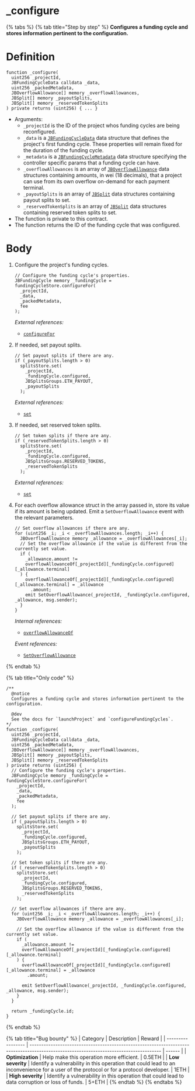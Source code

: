# _configure

{% tabs %}
{% tab title="Step by step" %}
**Configures a funding cycle and stores information pertinent to the configuration.**

# Definition

```solidity
function _configure(
  uint256 _projectId,
  JBFundingCycleData calldata _data,
  uint256 _packedMetadata,
  JBOverflowAllowance[] memory _overflowAllowances,
  JBSplit[] memory _payoutSplits,
  JBSplit[] memory _reservedTokenSplits
) private returns (uint256) { ... }
```

* Arguments:
  * `_projectId` is the ID of the project whos funding cycles are being reconfigured.
  * `_data` is a [`JBFundingCycleData`](../../../../data-structures/jbfundingcycledata.md) data structure that defines the project's first funding cycle. These properties will remain fixed for the duration of the funding cycle.
  * `_metadata` is a [`JBFundingCycleMetadata`](../../../../data-structures/jbfundingcyclemetadata.md) data structure specifying the controller specific params that a funding cycle can have.
  * `_overflowAllowances` is an array of [`JBOverflowAllowance`](../../../../data-structures/jboverflowallowance.md) data structures containing amounts, in wei (18 decimals), that a project can use from its own overflow on-demand for each payment terminal.
  * `_payoutSplits` is an array of [`JBSplit`](../../../../data-structures/jbsplit.md) data structures containing payout splits to set.
  * `_reservedTokenSplits` is an array of [`JBSplit`](../../../../data-structures/jbsplit.md) data structures containing reserved token splits to set.
* The function is private to this contract.
* The function returns the ID of the funding cycle that was configured.

# Body

1.  Configure the project's funding cycles.

    ```solidity
    // Configure the funding cycle's properties.
    JBFundingCycle memory _fundingCycle = fundingCycleStore.configureFor(
      _projectId,
      _data,
      _packedMetadata,
      fee
    );
    ```

    _External references:_

    * [`configureFor`](../../../jbfundingcyclestore/write/configurefor.md)

2.  If needed, set payout splits.

    ```solidity
    // Set payout splits if there are any.
    if (_payoutSplits.length > 0)
      splitsStore.set(
        _projectId,
        _fundingCycle.configured,
        JBSplitsGroups.ETH_PAYOUT,
        _payoutSplits
      );
    ```

    _External references:_

    * [`set`](../../../jbsplitsstore/write/set.md)

3.  If needed, set reserved token splits.

    ```solidity
    // Set token splits if there are any.
    if (_reservedTokenSplits.length > 0)
      splitsStore.set(
        _projectId,
        _fundingCycle.configured,
        JBSplitsGroups.RESERVED_TOKENS,
        _reservedTokenSplits
      );
    ```

    _External references:_

    * [`set`](../../../jbsplitsstore/write/set.md)

4.  For each overflow allowance struct in the array passed in, store its value if its amount is being updated. Emit a `SetOverflowAllowance` event with the relevant parameters.

    ```solidity
    // Set overflow allowances if there are any.
    for (uint256 _i; _i < _overflowAllowances.length; _i++) {
      JBOverflowAllowance memory _allowance = _overflowAllowances[_i];
      // Set the overflow allowance if the value is different from the currently set value.
      if (
        _allowance.amount !=
        overflowAllowanceOf[_projectId][_fundingCycle.configured][_allowance.terminal]
      ) {
        overflowAllowanceOf[_projectId][_fundingCycle.configured][_allowance.terminal] = _allowance
          .amount;
        emit SetOverflowAllowance(_projectId, _fundingCycle.configured, _allowance, msg.sender);
      }
    }
    ```

    _Internal references:_

    * [`overflowAllowanceOf`](../properties/overflowallowanceof.md)

    _Event references:_

    * [`SetOverflowAllowance`](../events/setoverflowallowance.md)

{% endtab %}

{% tab title="Only code" %}
```solidity
/** 
  @notice 
  Configures a funding cycle and stores information pertinent to the configuration.

  @dev
  See the docs for `launchProject` and `configureFundingCycles`.
*/
function _configure(
  uint256 _projectId,
  JBFundingCycleData calldata _data,
  uint256 _packedMetadata,
  JBOverflowAllowance[] memory _overflowAllowances,
  JBSplit[] memory _payoutSplits,
  JBSplit[] memory _reservedTokenSplits
) private returns (uint256) {
  // Configure the funding cycle's properties.
  JBFundingCycle memory _fundingCycle = fundingCycleStore.configureFor(
    _projectId,
    _data,
    _packedMetadata,
    fee
  );

  // Set payout splits if there are any.
  if (_payoutSplits.length > 0)
    splitsStore.set(
      _projectId,
      _fundingCycle.configured,
      JBSplitsGroups.ETH_PAYOUT,
      _payoutSplits
    );

  // Set token splits if there are any.
  if (_reservedTokenSplits.length > 0)
    splitsStore.set(
      _projectId,
      _fundingCycle.configured,
      JBSplitsGroups.RESERVED_TOKENS,
      _reservedTokenSplits
    );

  // Set overflow allowances if there are any.
  for (uint256 _i; _i < _overflowAllowances.length; _i++) {
    JBOverflowAllowance memory _allowance = _overflowAllowances[_i];

    // Set the overflow allowance if the value is different from the currently set value.
    if (
      _allowance.amount !=
      overflowAllowanceOf[_projectId][_fundingCycle.configured][_allowance.terminal]
    ) {
      overflowAllowanceOf[_projectId][_fundingCycle.configured][_allowance.terminal] = _allowance
        .amount;

      emit SetOverflowAllowance(_projectId, _fundingCycle.configured, _allowance, msg.sender);
    }
  }

  return _fundingCycle.id;
}
```
{% endtab %}

{% tab title="Bug bounty" %}
| Category          | Description                                                                                                                            | Reward |
| ----------------- | -------------------------------------------------------------------------------------------------------------------------------------- | ------ |
| **Optimization**  | Help make this operation more efficient.                                                                                               | 0.5ETH |
| **Low severity**  | Identify a vulnerability in this operation that could lead to an inconvenience for a user of the protocol or for a protocol developer. | 1ETH   |
| **High severity** | Identify a vulnerability in this operation that could lead to data corruption or loss of funds.                                        | 5+ETH  |
{% endtab %}
{% endtabs %}
